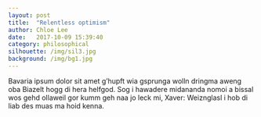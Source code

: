 ```yaml
---
layout: post
title:  "Relentless optimism"
author: Chloe Lee
date:   2017-10-09 15:39:40
category: philosophical
silhouette: /img/sil3.jpg
background: /img/bg1.jpg
---
```


Bavaria ipsum dolor sit amet g’hupft wia gsprunga wolln dringma aweng oba Biazelt hogg di hera helfgod. Sog i hawadere midananda nomoi a bissal wos gehd ollaweil gor kumm geh naa jo leck mi, Xaver: Weiznglasl i hob di liab des muas ma hoid kenna.
